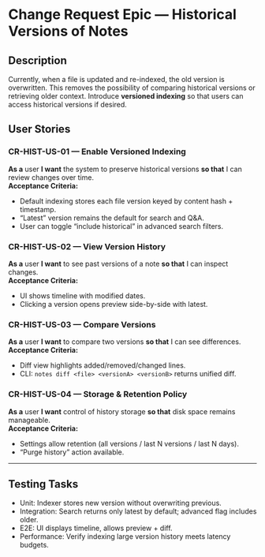 # Change Request Epic — Historical Versions of Notes

## Description
Currently, when a file is updated and re-indexed, the old version is overwritten. This removes the possibility of comparing historical versions or retrieving older context. Introduce **versioned indexing** so that users can access historical versions if desired.

## User Stories

### CR-HIST-US-01 — Enable Versioned Indexing
**As a** user **I want** the system to preserve historical versions **so that** I can review changes over time.  
**Acceptance Criteria:**  
- Default indexing stores each file version keyed by content hash + timestamp.  
- “Latest” version remains the default for search and Q&A.  
- User can toggle “include historical” in advanced search filters.  

### CR-HIST-US-02 — View Version History
**As a** user **I want** to see past versions of a note **so that** I can inspect changes.  
**Acceptance Criteria:**  
- UI shows timeline with modified dates.  
- Clicking a version opens preview side-by-side with latest.  

### CR-HIST-US-03 — Compare Versions
**As a** user **I want** to compare two versions **so that** I can see differences.  
**Acceptance Criteria:**  
- Diff view highlights added/removed/changed lines.  
- CLI: `notes diff <file> <versionA> <versionB>` returns unified diff.  

### CR-HIST-US-04 — Storage & Retention Policy
**As a** user **I want** control of history storage **so that** disk space remains manageable.  
**Acceptance Criteria:**  
- Settings allow retention (all versions / last N versions / last N days).  
- “Purge history” action available.  

---

## Testing Tasks

- Unit: Indexer stores new version without overwriting previous.  
- Integration: Search returns only latest by default; advanced flag includes older.  
- E2E: UI displays timeline, allows preview + diff.  
- Performance: Verify indexing large version history meets latency budgets.  
